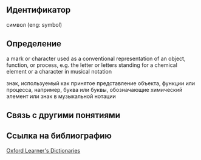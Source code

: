 ## Идентификатор

символ (eng: symbol)

## Определение

a mark or character used as a conventional representation of an object, function, or process, e.g. the letter or letters standing for a chemical element or a character in musical notation

знак, используемый как принятое представление объекта, функции или процесса, например, буква или буквы, обозначающие химический элемент или знак в музыкальной нотации

## Связь с другими понятиями

## Ссылка на библиографию

[Oxford Learner's Dictionaries](https://github.com/Dememedp/yapis-course/blob/main/bibliography/Oxford-OxfordLD-Source.md)
